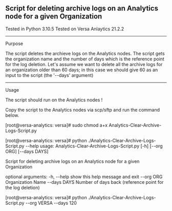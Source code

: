 
Script for deleting archive logs on an Analytics node for a given Organization
------------------------------------------------------------------------------------------

Tested in Python 3.10.5
Tested on Versa Anlaytics 21.2.2

------------------------------------------------------------------------------------------
Purpose

The script deletes the archieve logs on the Analytics nodes. The script gets the organization
name and the number of days which is the reference point for the log deletion. Let's assume we 
want to delete all the archive logs for an organization older than 60 days; in this case 
we should give 60 as an input to the script (the '--days' argument)

------------------------------------------------------------------------------------------
Usage

The script should run on the Analytics nodes !

Copy the script to the Analytics nodes via scp/sftp and run the command below.

[root@versa-analytics: versa]# sudo chmod a+x Analytics-Clear-Archive-Logs-Script.py

[root@versa-analytics: versa]# python ./Analytics-Clear-Archive-Logs-Script.py --help
usage: Analytics-Clear-Archive-Logs-Script.py [-h] [--org ORG] [--days DAYS]

Script for deleting archive logs on an Analytics node for a given Organization

optional arguments:
  -h, --help   show this help message and exit
  --org ORG    Organization Name
  --days DAYS  Number of days back (reference point for the log deletion)
  
[root@versa-analytics: versa]# python ./Analytics-Clear-Archive-Logs-Script.py --org VERSA --days 120

